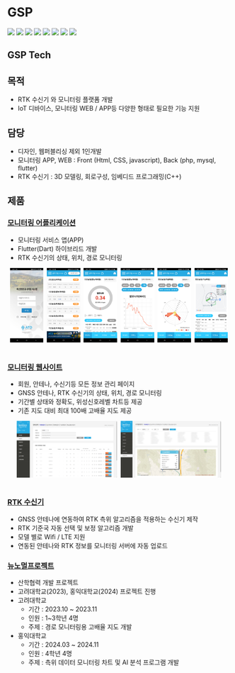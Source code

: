 # GSP
<div>
<img src="https://img.shields.io/badge/Android-3DDC84?style=flat-square&logo=Android&logoColor=white"/>
<img src="https://img.shields.io/badge/Flutter-02569B?style=flat-square&logo=Flutter&logoColor=white"/>
<img src="https://img.shields.io/badge/Dart-0175C2?style=flat-square&logo=Dart&logoColor=white"/>
<img src="https://img.shields.io/badge/HTML-E34F26?style=flat-square&logo=HTML5&logoColor=white"/>
<img src="https://img.shields.io/badge/Javascript-F7DF1E?style=flat-square&logo=javascript&logoColor=black"/>
<img src="https://img.shields.io/badge/PHP-777BB4?style=flat-square&logo=PHP&logoColor=white"/>
<img src="https://img.shields.io/badge/MySQL-4479A1?style=flat-square&logo=MySQL&logoColor=white"/>
<img src="https://img.shields.io/badge/C++-00599C?style=flat-square&logo=cplusplus&logoColor=white"/>
</div>

## GSP Tech

## 목적
- RTK 수신기 와 모니터링 플랫폼 개발  
- IoT 디바이스, 모니터링 WEB / APP등 다양한 형태로 필요한 기능 지원

## 담당
- 디자인, 웹퍼블리싱 제외 1인개발
- 모니터링 APP, WEB : Front (Html, CSS, javascript), Back (php, mysql, flutter)
- RTK 수신기 : 3D 모델링, 회로구성, 임베디드 프로그래밍(C++)

## 제품
### <a href ="https://github.com/cjk09083/GSP/tree/main/모니터링%20APP">모니터링 어플리케이션 </a>
- 모니터링 서비스 앱(APP)
- Flutter(Dart) 하이브리드 개발
- RTK 수신기의 상태, 위치, 경로 모니터링
<div align="center" >
<img src="https://github.com/cjk09083/ATD/blob/main/IOS%26Android%20APP/0.%20로그인.jpg" width="15%"/>&nbsp;
<img src="https://github.com/cjk09083/ATD/blob/main/IOS%26Android%20APP/1.%20메인.jpg" width="15%"/>&nbsp;
<img src="https://github.com/cjk09083/ATD/blob/main/IOS%26Android%20APP/2.%20장비상태.jpg" width="15%"/>&nbsp;
<img src="https://github.com/cjk09083/ATD/blob/main/IOS%26Android%20APP/2-2%20그래프%20(일반).jpg" width="15%"/>&nbsp;
<img src="https://github.com/cjk09083/ATD/blob/main/IOS%26Android%20APP/2-2%20그래프%20(풍향풍속).jpg" width="15%"/>&nbsp;
<img src="https://github.com/cjk09083/ATD/blob/main/IOS%26Android%20APP/2-3%20대기확산(일반).jpg" width="15%"/>
</div></br>

### <a href ="https://github.com/cjk09083/ATD/tree/main/모니터링%20WEB">모니터링 웹사이트 </a>
- 회원, 안테나, 수신기등 모든 정보 관리 페이지
- GNSS 안테나, RTK 수신기의 상태, 위치, 경로 모니터링
- 기간별 상태와 정확도, 위성신호레벨 차트등 제공
- 기존 지도 대비 최대 100배 고배율 지도 제공 
<div align="center" >
<img src="https://github.com/cjk09083/ATD/blob/main/관리자%20WEB/2.%20장비관리%20-%20악취측정기.PNG" width="45%"/>&nbsp;
<img src="https://github.com/cjk09083/ATD/blob/main/관리자%20WEB/8.%20지역별%20데이터%20-%20상세.PNG" width="45%"/>
</div></br>

### <a href ="https://github.com/cjk09083/ATD/tree/main/RTK%20수신기">RTK 수신기 </a>
- GNSS 안테나에 연동하여 RTK 측위 알고리즘을 적용하는 수신기 제작
- RTK 기준국 자동 선택 및 보정 알고리즘 개발
- 모델 별로 Wifi / LTE 지원
- 연동된 안테나와 RTK 정보를 모니터링 서버에 자동 업로드 

### <a href ="https://github.com/cjk09083/ATD/tree/main/산학협력%20뉴노멀">뉴노멀프로젝트 </a>
- 산학협력 개발 프로젝트
- 고려대학교(2023), 홍익대학교(2024) 프로젝트 진행
- 고려대학교
  - 기간 : 2023.10 ~ 2023.11
  - 인원 : 1~3학년 4명
  - 주제 : 경로 모니터링용 고배율 지도 개발
- 홍익대학교
  - 기간 : 2024.03 ~ 2024.11
  - 인원 : 4학년 4명
  - 주제 : 측위 데이터 모니터링 차트 및 AI 분석 프로그램 개발

